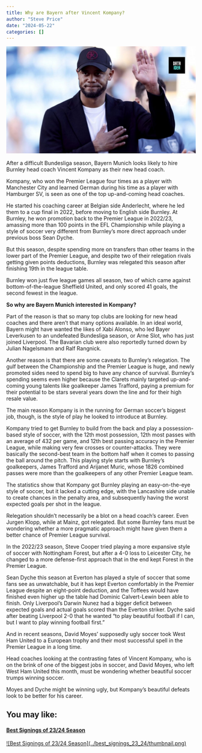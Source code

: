 ```yaml
---
title: Why are Bayern after Vincent Kompany?
author: "Steve Price"
date: "2024-05-22"
categories: []
---
```


![Image by DATAIDEA](thumbnail.png)

After a difficult Bundesliga season, Bayern Munich looks likely to hire Burnley head coach Vincent Kompany as their new head coach.

Kompany, who won the Premier League four times as a player with Manchester City and learned German during his time as a player with Hamburger SV, is seen as one of the top up-and-coming head coaches.

He started his coaching career at Belgian side Anderlecht, where he led them to a cup final in 2022, before moving to English side Burnley. At Burnley, he won promotion back to the Premier League in 2022/23, amassing more than 100 points in the EFL Championship while playing a style of soccer very different from Burnley’s more direct approach under previous boss Sean Dyche.

<script async src="https://pagead2.googlesyndication.com/pagead/js/adsbygoogle.js?client=ca-pub-8076040302380238"
     crossorigin="anonymous"></script>

<ins class="adsbygoogle"
     style="display:block; text-align:center;"
     data-ad-layout="in-article"
     data-ad-format="fluid"
     data-ad-client="ca-pub-8076040302380238"
     data-ad-slot="8693891310"></ins>

<script>
     (adsbygoogle = window.adsbygoogle || []).push({});
</script>

But this season, despite spending more on transfers than other teams in the lower part of the Premier League, and despite two of their relegation rivals getting given points deductions, Burnley was relegated this season after finishing 19th in the league table.

Burnley won just five league games all season, two of which came against bottom-of-the-league Sheffield United, and only scored 41 goals, the second fewest in the league.

<script async src="https://pagead2.googlesyndication.com/pagead/js/adsbygoogle.js?client=ca-pub-8076040302380238"
     crossorigin="anonymous"></script>

<ins class="adsbygoogle"
     style="display:block; text-align:center;"
     data-ad-layout="in-article"
     data-ad-format="fluid"
     data-ad-client="ca-pub-8076040302380238"
     data-ad-slot="8693891310"></ins>

<script>
     (adsbygoogle = window.adsbygoogle || []).push({});
</script>

**So why are Bayern Munich interested in Kompany?**

Part of the reason is that so many top clubs are looking for new head coaches and there aren’t that many options available. In an ideal world, Bayern might have wanted the likes of Xabi Alonso, who led Bayer Leverkusen to an undefeated Bundesliga season, or Arne Slot, who has just joined Liverpool. The Bavarian club were also reportedly turned down by Julian Nagelsmann and Ralf Rangnick.

Another reason is that there are some caveats to Burnley’s relegation. The gulf between the Championship and the Premier League is huge, and newly promoted sides need to spend big to have any chance of survival. Burnley’s spending seems even higher because the Clarets mainly targeted up-and-coming young talents like goalkeeper James Trafford, paying a premium for their potential to be stars several years down the line and for their high resale value.

<script async src="https://pagead2.googlesyndication.com/pagead/js/adsbygoogle.js?client=ca-pub-8076040302380238"
     crossorigin="anonymous"></script>

<ins class="adsbygoogle"
     style="display:block; text-align:center;"
     data-ad-layout="in-article"
     data-ad-format="fluid"
     data-ad-client="ca-pub-8076040302380238"
     data-ad-slot="8693891310"></ins>

<script>
     (adsbygoogle = window.adsbygoogle || []).push({});
</script>

The main reason Kompany is in the running for German soccer’s biggest job, though, is the style of play he looked to introduce at Burnley.

Kompany tried to get Burnley to build from the back and play a possession-based style of soccer, with the 12th most possession, 12th most passes with an average of 432 per game, and 12th best passing accuracy in the Premier League, while making very few crosses or counter-attacks. They were basically the second-best team in the bottom half when it comes to passing the ball around the pitch. This playing style starts with Burnley’s goalkeepers, James Trafford and Arijanet Muric, whose 1826 combined passes were more than the goalkeepers of any other Premier League team.

The statistics show that Kompany got Burnley playing an easy-on-the-eye style of soccer, but it lacked a cutting edge, with the Lancashire side unable to create chances in the penalty area, and subsequently having the worst expected goals per shot in the league.

<script async src="https://pagead2.googlesyndication.com/pagead/js/adsbygoogle.js?client=ca-pub-8076040302380238"
     crossorigin="anonymous"></script>

<ins class="adsbygoogle"
     style="display:block; text-align:center;"
     data-ad-layout="in-article"
     data-ad-format="fluid"
     data-ad-client="ca-pub-8076040302380238"
     data-ad-slot="8693891310"></ins>

<script>
     (adsbygoogle = window.adsbygoogle || []).push({});
</script>

Relegation shouldn’t necessarily be a blot on a head coach’s career. Even Jurgen Klopp, while at Mainz, got relegated. But some Burnley fans must be wondering whether a more pragmatic approach might have given them a better chance of Premier League survival.

In the 2022/23 season, Steve Cooper tried playing a more expansive style of soccer with Nottingham Forest, but after a 4-0 loss to Leicester City, he changed to a more defense-first approach that in the end kept Forest in the Premier League.

Sean Dyche this season at Everton has played a style of soccer that some fans see as unwatchable, but it has kept Everton comfortably in the Premier League despite an eight-point deduction, and the Toffees would have finished even higher up the table had Dominic Calvert-Lewin been able to finish. Only Liverpool’s Darwin Nunez had a bigger deficit between expected goals and actual goals scored than the Everton striker. Dyche said after beating Liverpool 2-0 that he wanted “to play beautiful football if I can, but I want to play winning football first.”

<script async src="https://pagead2.googlesyndication.com/pagead/js/adsbygoogle.js?client=ca-pub-8076040302380238"
     crossorigin="anonymous"></script>

<ins class="adsbygoogle"
     style="display:block; text-align:center;"
     data-ad-layout="in-article"
     data-ad-format="fluid"
     data-ad-client="ca-pub-8076040302380238"
     data-ad-slot="8693891310"></ins>

<script>
     (adsbygoogle = window.adsbygoogle || []).push({});
</script>

And in recent seasons, David Moyes’ supposedly ugly soccer took West Ham United to a European trophy and their most successful spell in the Premier League in a long time.

Head coaches looking at the contrasting fates of Vincent Kompany, who is on the brink of one of the biggest jobs in soccer, and David Moyes, who left West Ham United this month, must be wondering whether beautiful soccer trumps winning soccer.

Moyes and Dyche might be winning ugly, but Kompany’s beautiful defeats look to be better for his career.

<div>
<h2>You may like:</h2>
<a href="/posts/best_signings_23_24/">
<h4>Best Signings of 23/24 Season</h4>
![Best Signings of 23/24 Season](../best_signings_23_24/thumbnail.png)
</a>
</div>
